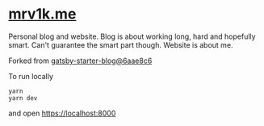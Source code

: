# [mrv1k.me](https://mrv1k.me)

Personal blog and website.
Blog is about working long, hard and hopefully smart. Can't guarantee the smart part though.
Website is about me.

Forked from [gatsby-starter-blog@6aae8c6](https://github.com/gatsbyjs/gatsby-starter-blog/tree/6aae8c6bf337b7ce96d4bd2ef4e3aace181e48a6)

To run locally

```shell
yarn
yarn dev
```

and open <https://localhost:8000>
